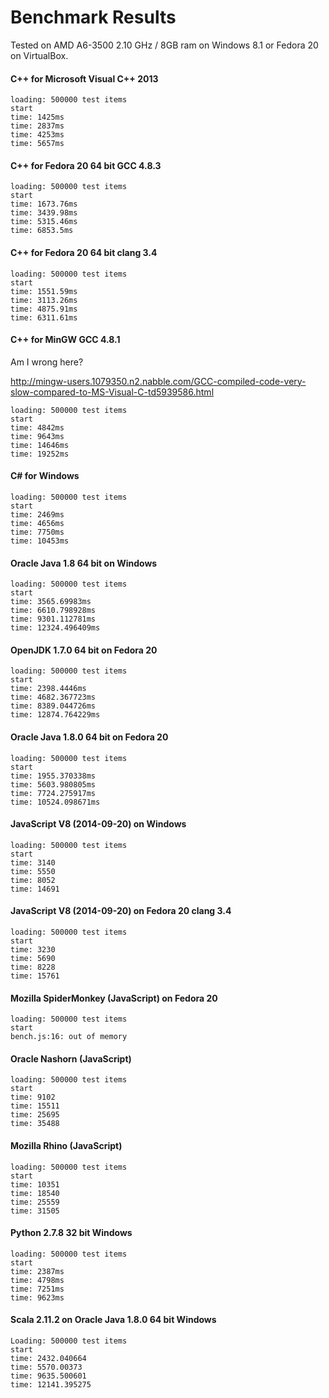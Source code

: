 Benchmark Results
=================

Tested on AMD A6-3500 2.10 GHz / 8GB ram on Windows 8.1 or Fedora 20
on VirtualBox.

#### C++ for Microsoft Visual C++ 2013

```
loading: 500000 test items
start
time: 1425ms
time: 2837ms
time: 4253ms
time: 5657ms
```

#### C++ for Fedora 20 64 bit GCC 4.8.3

```
loading: 500000 test items
start
time: 1673.76ms
time: 3439.98ms
time: 5315.46ms
time: 6853.5ms
```

#### C++ for Fedora 20 64 bit clang 3.4

```
loading: 500000 test items
start
time: 1551.59ms
time: 3113.26ms
time: 4875.91ms
time: 6311.61ms
```

#### C++ for MinGW GCC 4.8.1

Am I wrong here?

http://mingw-users.1079350.n2.nabble.com/GCC-compiled-code-very-slow-compared-to-MS-Visual-C-td5939586.html

```
loading: 500000 test items
start
time: 4842ms
time: 9643ms
time: 14646ms
time: 19252ms
```

#### C# for Windows

```
loading: 500000 test items
start
time: 2469ms
time: 4656ms
time: 7750ms
time: 10453ms
```

#### Oracle Java 1.8 64 bit on Windows

```
loading: 500000 test items
start
time: 3565.69983ms
time: 6610.798928ms
time: 9301.112781ms
time: 12324.496409ms
```

#### OpenJDK 1.7.0 64 bit on Fedora 20

```
loading: 500000 test items
start
time: 2398.4446ms
time: 4682.367723ms
time: 8389.044726ms
time: 12874.764229ms
```

#### Oracle Java 1.8.0 64 bit on Fedora 20

```
loading: 500000 test items
start
time: 1955.370338ms
time: 5603.980805ms
time: 7724.275917ms
time: 10524.098671ms
```

#### JavaScript V8 (2014-09-20) on Windows

```
loading: 500000 test items
start
time: 3140
time: 5550
time: 8052
time: 14691
```

#### JavaScript V8 (2014-09-20) on Fedora 20 clang 3.4

```
loading: 500000 test items
start
time: 3230
time: 5690
time: 8228
time: 15761
```

#### Mozilla SpiderMonkey (JavaScript) on Fedora 20

```
loading: 500000 test items
start
bench.js:16: out of memory
```

#### Oracle Nashorn (JavaScript)

```
loading: 500000 test items
start
time: 9102
time: 15511
time: 25695
time: 35488
```

#### Mozilla Rhino (JavaScript)

```
loading: 500000 test items
start
time: 10351
time: 18540
time: 25559
time: 31505
```

#### Python 2.7.8 32 bit Windows

```
loading: 500000 test items
start
time: 2387ms
time: 4798ms
time: 7251ms
time: 9623ms
```

#### Scala 2.11.2 on Oracle Java 1.8.0 64 bit Windows

```
Loading: 500000 test items
start
time: 2432.040664
time: 5570.00373
time: 9635.500601
time: 12141.395275
```